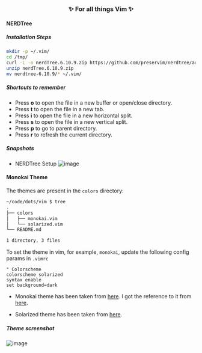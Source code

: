 <h3 align="center">✨ For all things Vim ✨</h3>

#### NERDTree

##### Installation Steps
```bash
mkdir -p ~/.vim/
cd /tmp/
curl -L -o nerdTree.6.10.9.zip https://github.com/preservim/nerdtree/archive/refs/tags/6.10.9.zip
unzip nerdTree.6.10.9.zip
mv nerdtree-6.10.9/* ~/.vim/
```
##### Shortcuts to remember
- Press **o** to open the file in a new buffer or open/close directory.
- Press **t** to open the file in a new tab.
- Press **i** to open the file in a new horizontal split.
- Press **s** to open the file in a new vertical split.
- Press **p** to go to parent directory.
- Press **r** to refresh the current directory.


##### Snapshots
- NERDTree Setup
![image](https://user-images.githubusercontent.com/4998915/113415153-3cf96e80-93dc-11eb-8e8e-486255b6bdb5.png)


#### Monokai Theme

The themes are present in the `colors` directory:
```bash
~/code/dots/vim $ tree
.
├── colors
│   ├── monokai.vim
│   └── solarized.vim
└── README.md

1 directory, 3 files
```

To set the theme in vim, for example, `monokai`, update the following config params in `.vimrc`

```vim
" Colorscheme
colorscheme solarized 
syntax enable
set background=dark
```

- Monokai theme has been taken from [here](https://github.com/mom0tomo/dotfiles/blob/master/vim/.vim/colors/monokai.vim). I got the reference to it from [here](https://vimcolors.com/642/monokai/dark).


- Solarized theme has been taken from [here](https://github.com/altercation/vim-colors-solarized/blob/master/colors/solarized.vim).

##### Theme screenshot
![image](https://user-images.githubusercontent.com/4998915/113415172-48e53080-93dc-11eb-9a6a-e4771faa1c73.png)

